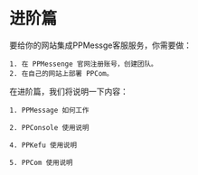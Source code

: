 # 进阶篇

要给你的网站集成PPMessge客服服务，你需要做：
    
    1. 在 PPMessenge 官网注册账号，创建团队。
    2. 在自己的网站上部署 PPCom。

在进阶篇，我们将说明一下内容：
    
    1. PPMessage 如何工作

    2. PPConsole 使用说明

    4. PPKefu 使用说明

    5. PPCom 使用说明
